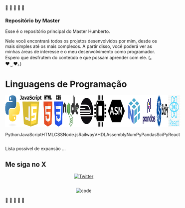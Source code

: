 :green_heart: :green_heart: :green_heart: :green_heart: :green_heart:
### Repositório by Master 

Esse é o repositório principal do Master Humberto. 

Nele você encontrará todos os projetos desenvolvidos por mim, desde os mais simples até os mais complexos.
A partir disso, você poderá ver as minhas áreas de interesse e o meu desenvolvimento como programador.
Espero que desfrutem do conteúdo e que possam aprender com ele. (｡♥‿♥｡)

# Linguagens de Programação

<div style="display: flex; justify-content: space-around;">
    <div>
        <img src="python.png" alt="Python" width="100" height="100"/>
        <p>Python</p>
    </div>
    <div>
        <img src="javascript.png" alt="JavaScript" width="100" height="100"/>
        <p>JavaScript</p>
    </div>
    <div>
        <img src="html.png" alt="HTML" width="100" height="100"/>
        <p>HTML</p>
    </div>
    <div>
        <img src="css.png" alt="CSS" width="100" height="100"/>
        <p>CSS</p>
    </div>
    <div>
        <img src="nodejs.png" alt="Node.js" width="100" height="100"/>
        <p>Node.js</p>
    </div>
    <div> 
        <img src="railway.png" alt="railway" width="100" height="100"/>
        <p>Railway</p>
    </div>
    <div>
        <img src="vhdl.png" alt="VHDL" width="100" height="100"/>
        <p>VHDL</p>
    </div>
    <div>
        <img src="assembly.png" alt="Assembly" width="100" height="100"/>
        <p>Assembly</p>
    </div>
    <div>
        <img src="numpy.png" alt="NumPy" width="100" height="100"/>
        <p>NumPy</p>
    </div>
    <div>
        <img src="pandas.png" alt="Pandas" width="100" height="100"/>
        <p>Pandas</p>
    </div>
    <div>
        <img src="scipy.png" alt="SciPy" width="100" height="100"/>
        <p>SciPy</p>
    </div>
    <div>
        <img src="react.png" alt="React" width="100" height="100"/>
        <p>React</p>
    </div>
</div>
 <p> Lista possível de expansão ... </p>

## Me siga no X
<div style ="text-align:center;">
    <a href = https://twitter.com/UltimateJitter> <img src="x.png" alt="Twitter" width="100" height="100"/> </a> 
</div>

## 
<div style="text-align: center;">
    <img src="code.gif" alt="code">
</div>

:green_heart: :green_heart: :green_heart: :green_heart: :green_heart:



